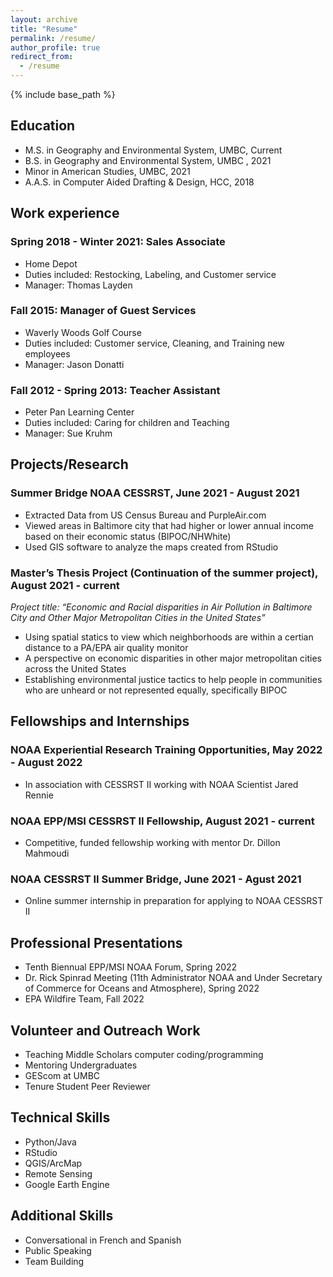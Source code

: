 ```yaml
---
layout: archive
title: "Resume"
permalink: /resume/
author_profile: true
redirect_from:
  - /resume
---
```


{% include base_path %}

## Education

 *  M.S. in Geography and Environmental System, UMBC, Current
 *  B.S. in Geography and Environmental System, UMBC , 2021
 *  Minor in American Studies, UMBC, 2021
 *  A.A.S. in Computer Aided Drafting & Design, HCC, 2018

## Work experience

### Spring 2018 - Winter 2021: Sales Associate
  * Home Depot
  * Duties included: Restocking, Labeling, and Customer service
  * Manager: Thomas Layden

### Fall 2015: Manager of Guest Services
  * Waverly Woods Golf Course 
  * Duties included: Customer service, Cleaning, and Training new employees
  * Manager: Jason Donatti

### Fall 2012 - Spring 2013: Teacher Assistant
  * Peter Pan Learning Center
  * Duties included: Caring for children and Teaching
  * Manager: Sue Kruhm

## Projects/Research

### Summer Bridge NOAA CESSRST, June 2021 - August 2021
  * Extracted Data from US Census Bureau and PurpleAir.com
  * Viewed areas in Baltimore city that had higher or lower annual income based on their economic status (BIPOC/NHWhite)
  * Used GIS software to analyze the maps created from RStudio
  
### Master’s Thesis Project (Continuation of the summer project), August 2021 - current

   *Project title: “Economic and Racial disparities in Air Pollution in Baltimore City and Other Major Metropolitan Cities in the United States”*
   * Using spatial statics to view which neighborhoods are within a certian distance to a PA/EPA air quality monitor
   * A perspective on economic disparities in other major metropolitan cities across the United States
   * Establishing environmental justice tactics to help people in communities  who are unheard or not represented equally, specifically BIPOC

## Fellowships and Internships

### NOAA Experiential Research Training Opportunities, May 2022 - August 2022
   * In association with CESSRST II working with NOAA Scientist Jared Rennie
  
### NOAA EPP/MSI CESSRST II Fellowship, August 2021 - current
   * Competitive, funded fellowship working with mentor Dr. Dillon Mahmoudi
  
### NOAA CESSRST II  Summer Bridge, June 2021 - Agust 2021
   * Online summer internship in preparation for applying to NOAA CESSRST II
  
## Professional Presentations
 
  * Tenth Biennual EPP/MSI NOAA Forum, Spring 2022
  * Dr. Rick Spinrad Meeting (11th Administrator NOAA and Under Secretary of Commerce for Oceans and Atmosphere), Spring 2022
  * EPA Wildfire Team, Fall 2022

## Volunteer and Outreach Work
 
 * Teaching Middle Scholars computer coding/programming
 * Mentoring Undergraduates
 * GEScom at UMBC
 * Tenure Student Peer Reviewer
 
## Technical Skills

* Python/Java
* RStudio
* QGIS/ArcMap
* Remote Sensing
* Google Earth Engine

## Additional Skills

* Conversational in French and Spanish
* Public Speaking
* Team Building
